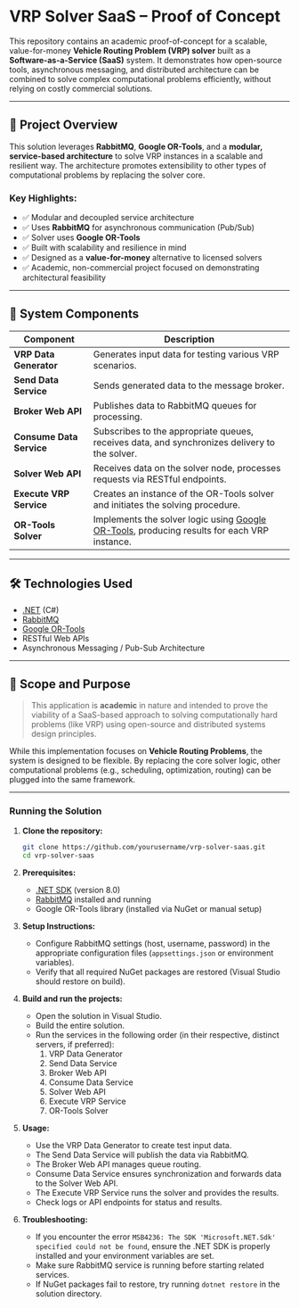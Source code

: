 # VRP Solver SaaS – Proof of Concept

This repository contains an academic proof-of-concept for a scalable, value-for-money **Vehicle Routing Problem (VRP) solver** built as a **Software-as-a-Service (SaaS)** system. It demonstrates how open-source tools, asynchronous messaging, and distributed architecture can be combined to solve complex computational problems efficiently, without relying on costly commercial solutions.

---

## 🧠 Project Overview

This solution leverages **RabbitMQ**, **Google OR-Tools**, and a **modular, service-based architecture** to solve VRP instances in a scalable and resilient way. The architecture promotes extensibility to other types of computational problems by replacing the solver core.

### Key Highlights:
- ✅ Modular and decoupled service architecture
- ✅ Uses **RabbitMQ** for asynchronous communication (Pub/Sub)
- ✅ Solver uses **Google OR-Tools**
- ✅ Built with scalability and resilience in mind
- ✅ Designed as a **value-for-money** alternative to licensed solvers
- ✅ Academic, non-commercial project focused on demonstrating architectural feasibility

---

## 🧩 System Components

| Component              | Description |
|------------------------|-------------|
| **VRP Data Generator**     | Generates input data for testing various VRP scenarios. |
| **Send Data Service**      | Sends generated data to the message broker. |
| **Broker Web API**         | Publishes data to RabbitMQ queues for processing. |
| **Consume Data Service**   | Subscribes to the appropriate queues, receives data, and synchronizes delivery to the solver. |
| **Solver Web API**         | Receives data on the solver node, processes requests via RESTful endpoints. |
| **Execute VRP Service**    | Creates an instance of the OR-Tools solver and initiates the solving procedure. |
| **OR-Tools Solver**        | Implements the solver logic using [Google OR-Tools](https://developers.google.com/optimization), producing results for each VRP instance. |

---

## 🛠 Technologies Used

- [.NET](https://dotnet.microsoft.com/) (C#)
- [RabbitMQ](https://www.rabbitmq.com/)
- [Google OR-Tools](https://developers.google.com/optimization)
- RESTful Web APIs
- Asynchronous Messaging / Pub-Sub Architecture

---

## 🧪 Scope and Purpose

> This application is **academic** in nature and intended to prove the viability of a SaaS-based approach to solving computationally hard problems (like VRP) using open-source and distributed systems design principles.

While this implementation focuses on **Vehicle Routing Problems**, the system is designed to be flexible. By replacing the core solver logic, other computational problems (e.g., scheduling, optimization, routing) can be plugged into the same framework.

---


### Running the Solution


1. **Clone the repository:**

    ```bash
    git clone https://github.com/yourusername/vrp-solver-saas.git
    cd vrp-solver-saas
    ```

2. **Prerequisites:**

    - [.NET SDK](https://dotnet.microsoft.com/download) (version 8.0)
    - [RabbitMQ](https://www.rabbitmq.com/download.html) installed and running
    - Google OR-Tools library (installed via NuGet or manual setup)

3. **Setup Instructions:**

    - Configure RabbitMQ settings (host, username, password) in the appropriate configuration files (`appsettings.json` or environment variables).
    - Verify that all required NuGet packages are restored (Visual Studio should restore on build).

4. **Build and run the projects:**

    - Open the solution in Visual Studio.
    - Build the entire solution.
    - Run the services in the following order (in their respective, distinct servers, if preferred):
        1. VRP Data Generator
        2. Send Data Service
        3. Broker Web API
        4. Consume Data Service
        5. Solver Web API
        6. Execute VRP Service
        7. OR-Tools Solver

5. **Usage:**

    - Use the VRP Data Generator to create test input data.
    - The Send Data Service will publish the data via RabbitMQ.
    - The Broker Web API manages queue routing.
    - Consume Data Service ensures synchronization and forwards data to the Solver Web API.
    - The Execute VRP Service runs the solver and provides the results.
    - Check logs or API endpoints for status and results.

6. **Troubleshooting:**

    - If you encounter the error `MSB4236: The SDK 'Microsoft.NET.Sdk' specified could not be found`, ensure the .NET SDK is properly installed and your environment variables are set.
    - Make sure RabbitMQ service is running before starting related services.
    - If NuGet packages fail to restore, try running `dotnet restore` in the solution directory.
